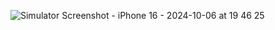 ![Simulator Screenshot - iPhone 16 - 2024-10-06 at 19 46 25](https://github.com/user-attachments/assets/127d59f3-d77c-406a-b691-ef5ebe35e7f4)
